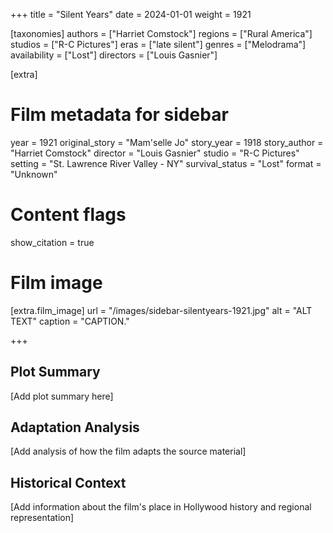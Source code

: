 +++
title = "Silent Years"
date = 2024-01-01
weight = 1921

[taxonomies]
authors = ["Harriet Comstock"]
regions = ["Rural America"]
studios = ["R-C Pictures"]
eras = ["late silent"]
genres = ["Melodrama"]
availability = ["Lost"]
directors = ["Louis Gasnier"]

[extra]
# Film metadata for sidebar
year = 1921
original_story = "Mam'selle Jo"
story_year = 1918
story_author = "Harriet Comstock"
director = "Louis Gasnier"
studio = "R-C Pictures"
setting = "St. Lawrence River Valley - NY"
survival_status = "Lost"
format = "Unknown"

# Content flags
show_citation = true

# Film image
[extra.film_image]
url = "/images/sidebar-silentyears-1921.jpg"
alt = "ALT TEXT"
caption = "CAPTION."

+++

## Plot Summary

[Add plot summary here]

## Adaptation Analysis

[Add analysis of how the film adapts the source material]

## Historical Context

[Add information about the film's place in Hollywood history and regional representation]